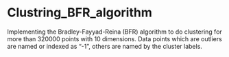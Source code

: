 # Clustring_BFR_algorithm
 Implementing the Bradley-Fayyad-Reina (BFR) algorithm to do clustering for more than 320000 points with 10 dimensions.
 Data points which are outliers are named or indexed as “-1”, others are named by the cluster labels.
